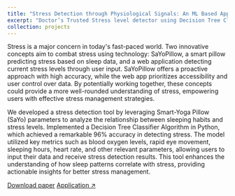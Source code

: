 ```yaml
---
title: "Stress Detection through Physiological Signals: An ML Based Approach"
excerpt: "Doctor’s Trusted Stress level detector using Decision Tree Classifier | Team Size: 3 |  Role: Lead Developer (Data Cleaning & UI Interface) | Advisor: Dr. Aravindan"
collection: projects 
---
```

Stress is a major concern in today's fast-paced world. Two innovative concepts aim to combat stress using technology: SaYoPillow, a smart pillow predicting stress based on sleep data, and a web application detecting current stress levels through user input. SaYoPillow offers a proactive approach with high accuracy, while the web app prioritizes accessibility and user control over data. By potentially working together, these concepts could provide a more well-rounded understanding of stress, empowering users with effective stress management strategies.

We developed a stress detection tool by leveraging Smart-Yoga Pillow (SaYo) parameters to analyze the relationship between sleeping habits and stress levels. Implemented a Decision Tree Classifier Algorithm in Python, which achieved a remarkable 96% accuracy in detecting stress. The model utilized key metrics such as blood oxygen levels, rapid eye movement, sleeping hours, heart rate, and other relevant parameters, allowing users to input their data and receive stress detection results. This tool enhances the understanding of how sleep patterns correlate with stress, providing actionable insights for better stress management.

[Download paper](https://docs.google.com/document/d/1AtuUvZQRJwqT8qZL8RGKEs6E9IU-Kzf-jOqZuscHe3g/edit?usp=sharing)
[Application ↗️](https://stress-detect.streamlit.app/)

